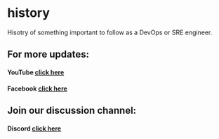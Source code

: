 # history

Hisotry of something important to follow as a DevOps or SRE engineer.

## For more updates:
#### YouTube [click here](https://www.youtube.com/c/4iglance)

#### Facebook [click here](https://www.facebook.com/4iglance)

## Join our discussion channel:
#### Discord [click here](http://discord.gg/H9jXNhA)
